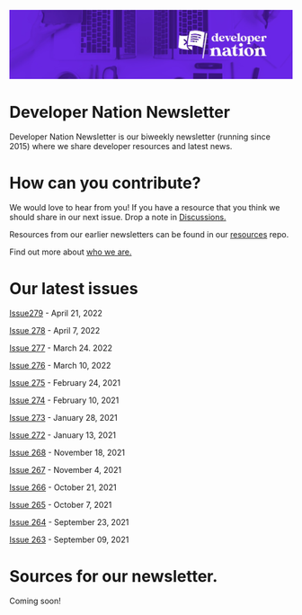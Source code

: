 ![Newsletter Header](https://raw.githubusercontent.com/devnationworld/developer-newsletter/main/dn_newletter_header.jpg)

# Developer Nation Newsletter

Developer Nation Newsletter is our biweekly newsletter (running since 2015) where we share developer resources and latest news. 

# How can you contribute?

We would love to hear from you! If you have a resource that you think we should share in our next issue. Drop a note in [Discussions.](https://github.com/devnationworld/developer-newsletter/discussions)

Resources from our earlier newsletters can be found in our [resources](https://github.com/devnationworld/resources) repo.

Find out more about [who we are.](https://www.developernation.net/)

# Our latest issues
[Issue279](https://github.com/devnationworld/developer-newsletter/blob/main/2022-04-21.md) - April 21, 2022

[Issue 278](https://github.com/devnationworld/developer-newsletter/blob/main/2022-04-07.md) - April 7, 2022

[Issue 277](https://github.com/devnationworld/developer-newsletter/blob/main/2022-03-24.md) - March 24. 2022

[Issue 276](https://github.com/devnationworld/developer-newsletter/blob/main/2022-03-10.md) - March 10, 2022

[Issue 275](https://github.com/devnationworld/developer-newsletter/blob/main/2022-01-27.md) - February 24, 2021

[Issue 274](https://github.com/devnationworld/developer-newsletter/blob/main/2022-01-27.md) - February 10, 2021

[Issue 273](https://github.com/devnationworld/developer-newsletter/blob/main/2022-01-27.md) - January 28, 2021

[Issue 272](https://github.com/devnationworld/developer-newsletter/blob/main/2022-01-13.md) - January 13, 2021

[Issue 268](https://github.com/devnationworld/developer-newsletter/blob/main/2021-11-18.md) - November 18, 2021

[Issue 267](https://github.com/devnationworld/developer-newsletter/blob/main/2021-11-04.md) - November 4, 2021

[Issue 266](https://github.com/devnationworld/developer-newsletter/blob/main/2021-10-21.md) - October 21, 2021

[Issue 265](https://github.com/devnationworld/developer-newsletter/blob/main/2021-10-07.md) - October 7, 2021

[Issue 264](https://github.com/devnationworld/developer-newsletter/blob/main/2021-09-23.md) - September 23, 2021

[Issue 263](https://github.com/devnationworld/developer-newsletter/blob/main/2021-09-09.md) - September 09, 2021


# Sources for our newsletter.

Coming soon!
